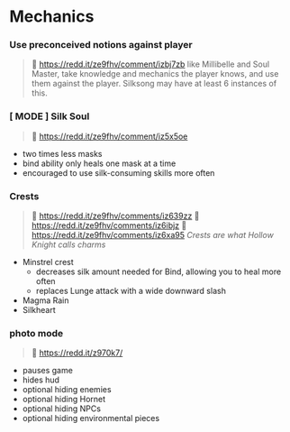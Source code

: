# Mechanics

### Use preconceived notions against player
> 🔗 https://redd.it/ze9fhv/comment/izbj7zb
like Millibelle and Soul Master, take knowledge and mechanics the player knows, and use them against the player. Silksong may have at least 6 instances of this.

### [ MODE ] Silk Soul
> 🔗 https://redd.it/ze9fhv/comment/iz5x5oe
* two times less masks
* bind ability only heals one mask at a time
* encouraged to use silk-consuming skills more often

### Crests
> 🔗 https://redd.it/ze9fhv/comments/iz639zz
> 🔗 https://redd.it/ze9fhv/comments/iz6ibjz
> 🔗 https://redd.it/ze9fhv/comments/iz6xa95
_Crests are what Hollow Knight calls charms_
* Minstrel crest
  - decreases silk amount needed for Bind, allowing you to heal more often
  - replaces Lunge attack with a wide downward slash
* Magma Rain
* Silkheart

### photo mode
> 🔗 https://redd.it/z970k7/
* pauses game
* hides hud
* optional hiding enemies
* optional hiding Hornet
* optional hiding NPCs
* optional hiding environmental pieces

